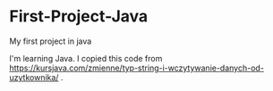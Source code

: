# First-Project-Java
My first project in java

I'm learning Java. I copied this code from https://kursjava.com/zmienne/typ-string-i-wczytywanie-danych-od-uzytkownika/ .
